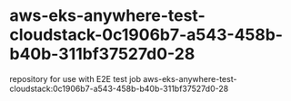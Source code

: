 # aws-eks-anywhere-test-cloudstack-0c1906b7-a543-458b-b40b-311bf37527d0-28
repository for use with E2E test job aws-eks-anywhere-test-cloudstack:0c1906b7-a543-458b-b40b-311bf37527d0-28
